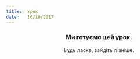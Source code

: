 ```yaml
---
title:  Урок
date:   16/10/2017
---
```


### <center>Ми готуємо цей урок.</center>
<center>Будь ласка, зайдіть пізніше.</center>